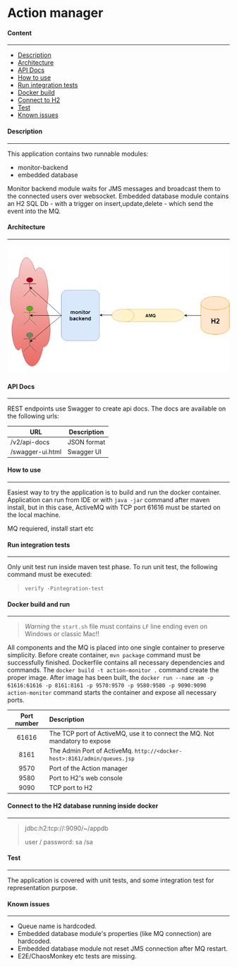 # Action manager

#### Content

---
- [Description](#description)
- [Architecture](#architecture)
- [API Docs](#api-docs)
- [How to use](#how-to-use)
- [Run integration tests](#run-integration-tests)
- [Docker build](#docker-build-and-run)
- [Connect to H2](#connect-to-the-h2-database-running-inside-docker)
- [Test](#test)
- [Known issues](#known-issues)

#### Description

---
This application contains two runnable modules:
* monitor-backend
* embedded database

Monitor backend module waits for JMS messages and broadcast them to the connected users over websocket.
Embedded database module contains an H2 SQL Db - with a trigger on insert,update,delete - which send 
the event into the MQ. 

#### Architecture

---
![picture alt](https://github.com/zlaval/Diagrams/blob/master/architecture.png "diagram")

#### API Docs

---
REST endpoints use Swagger to create api docs. The docs are available on the following urls:

|URL|Description|
|---|---------|
|/v2/api-docs|JSON format|
|/swagger-ui.html|Swagger UI|

#### How to use

---
Easiest way to try the application is to build and run the docker container.
Application can run from IDE or with `java -jar` command after maven install, but
in this case, ActiveMQ with TCP port 61616 must be started on the local machine.

MQ requiered, install start etc


#### Run integration tests

---
Only unit test run inside maven test phase. To run unit test, the following command must be executed:
>`verify -Pintegration-test`

#### Docker build and run

---
>*Warning*
>the `start.sh` file must contains `LF` line ending even on Windows or classic Mac!!

All components and the MQ is placed into one single container to preserve simplicity.
Before create container, `mvn package` command must be successfully finished.
Dockerfile contains all necessary dependencies and commands.
The `docker build -t action-monitor .` command create the proper image.
After image has been built, the 
`docker run --name am -p 61616:61616 -p 8161:8161 -p 9570:9570 -p 9580:9580 -p 9090:9090 action-monitor`
command starts the container and expose all necessary ports.

|Port number| Description|
|:---------:|:----------|
|61616      |The TCP port of ActiveMQ, use it to connect the MQ. Not mandatory to expose|
|8161       |The Admin Port of ActiveMq. `http://<docker-host>:8161/admin/queues.jsp`|
|9570       |Port of the Action manager|
|9580       |Port to H2's web console|
|9090       |TCP port to H2|

#### Connect to the H2 database running inside docker

---
>jdbc:h2:tcp://<docker-host>:9090/~/appdb
>
>user / password: sa /sa

#### Test

---
The application is covered with unit tests, and some integration test for representation purpose.

#### Known issues

---
* Queue name is hardcoded.
* Embedded database module's properties (like MQ connection) are hardcoded.
* Embedded database module not reset JMS connection after MQ restart.
* E2E/ChaosMonkey etc tests are missing.




